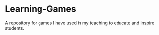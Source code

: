 # Learning-Games
A repository for games I have used in my teaching to educate and inspire students.
